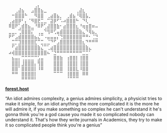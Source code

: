 ⠀⠀⠀⠀⠀⠀⠀⠀⠀⢀⡄⠀⠀⠀⠀⠀⠀⠀⠀⠀⠀⠀⠀⠀⠀⠀⠀⠀⠀⠀
⠀⠀⠀⢀⣼⣦⠀⠀⣠⣿⣿⣦⣀⠀⠀⠀⠀⠀⠀⠀⠀⠀⢀⣼⣆⠀⠀⠀⠀⠀
⠀⠀⠒⣿⣿⣿⠓⠀⠀⠻⣿⣿⠀⢀⣴⣿⣦⡀⠀⢀⣾⣦⠘⢿⣿⣧⡀⠀⠀⠀
⠀⢀⣴⣿⡿⠃⡄⠈⠻⣿⣟⣉⣀⠉⣽⡿⠋⠡⠴⣿⣿⣿⠓⠀⠙⢇⠀⠀⠀⠀
⠀⠿⣿⠟⢁⣾⣿⣦⣀⠘⠿⠟⢁⣼⣿⣿⣷⠂⣴⣿⣿⣿⣆⠘⢶⣶⣿⠶⠤⠀
⠀⣀⣀⡀⢉⣿⣿⣿⡍⠀⢀⣀⠙⢻⠿⢋⣤⣾⣿⣿⣿⣿⣿⣷⣄⠙⢿⣦⡀⠀
⠀⠟⠋⣠⣾⣿⣿⣿⣿⣦⣌⠉⠠⣤⣤⣤⡌⢙⣿⣿⣿⣿⣿⣿⠛⠛⠂⢈⣙⠀
⠀⠀⣉⡉⣹⣿⣿⣿⣿⣏⠉⣉⣀⣈⠙⠋⣠⣿⣿⣿⣿⣿⣿⣿⣆⠙⠛⠛⠛⠀
⠀⠀⠋⣴⣿⣿⣿⣿⣿⣿⣷⣌⠉⢁⣴⣿⣿⣿⣿⣿⣿⣿⣿⣿⣿⣷⣄⠀⠀⠀
⠀⠴⢾⣿⣿⣿⣿⣿⣿⣿⣿⣿⣿⠦⠈⣙⠛⠛⠛⠛⠛⠛⠛⠛⣉⣉⠁⠀⠀⠀
⠀⠀⣦⣤⡄⢉⣉⣉⣉⠉⣡⣤⠀⠀⠀⣿⣿⣷⠀⢰⣿⣿⡇⢸⣿⣿⠀⠀⠀⠀
⠀⠀⣿⣿⡇⣸⣿⣿⣿⡄⢻⣿⠀⠀⠀⣿⣿⣿⠀⢸⣿⣿⡇⢸⣿⣿⠀⠀⠀⠀
⠀⠀⣿⣿⠁⣿⣿⣿⣿⡇⠸⠿⠀⠀⠀⣿⣿⣿⠀⢸⣿⣿⣇⠸⣿⣿⠀⠀⠀⠀
⠀⠀⠛⠛⠀⣿⣿⣿⣿⡇⠀⠀⠀⠀⠀⠉⠉⠉⠀⢸⣿⣿⣿⠀⠿⠿⠀⠀⠀⠀
⠀⠀⠀⠀⠀⠛⠛⠛⠛⠃⠀⠀⠀⠀⠀⠀⠀⠀⠀⠈⠉⠉⠉⠀⠀⠀⠀⠀⠀⠀



**[forest.host](https://forest.host)**

“An idiot admires complexity, a genius admires simplicity, a physicist tries to make it simple, for an idiot anything the more complicated it is the more he will admire it, if you make something so complex he can't understand it he's gonna think you're a god cause you made it so complicated nobody can understand it. That's how they write journals in Academics, they try to make it so complicated people think you're a genius”
